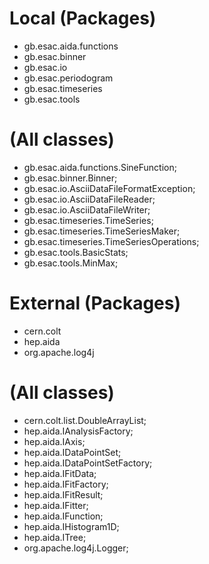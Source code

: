 # Local (Packages)
* gb.esac.aida.functions
* gb.esac.binner
* gb.esac.io
* gb.esac.periodogram
* gb.esac.timeseries
* gb.esac.tools

# (All classes)
* gb.esac.aida.functions.SineFunction;
* gb.esac.binner.Binner;
* gb.esac.io.AsciiDataFileFormatException;
* gb.esac.io.AsciiDataFileReader;
* gb.esac.io.AsciiDataFileWriter;
* gb.esac.timeseries.TimeSeries;
* gb.esac.timeseries.TimeSeriesMaker;
* gb.esac.timeseries.TimeSeriesOperations;
* gb.esac.tools.BasicStats;
* gb.esac.tools.MinMax;

# External (Packages)
* cern.colt
* hep.aida
* org.apache.log4j

# (All classes)
* cern.colt.list.DoubleArrayList;
* hep.aida.IAnalysisFactory;
* hep.aida.IAxis;
* hep.aida.IDataPointSet;
* hep.aida.IDataPointSetFactory;
* hep.aida.IFitData;
* hep.aida.IFitFactory;
* hep.aida.IFitResult;
* hep.aida.IFitter;
* hep.aida.IFunction;
* hep.aida.IHistogram1D;
* hep.aida.ITree;
* org.apache.log4j.Logger;
